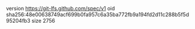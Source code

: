 version https://git-lfs.github.com/spec/v1
oid sha256:48e00638749acf699b0fa957c6a35ba772fb9a194fd2d11c288b5f5d95204fb3
size 2756

